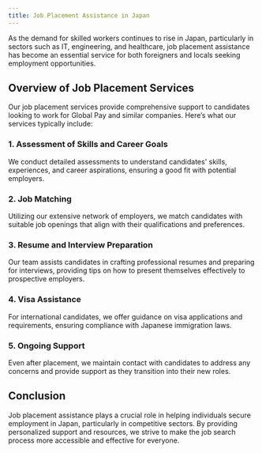 ```yaml
---
title: Job Placement Assistance in Japan
---
```


As the demand for skilled workers continues to rise in Japan, particularly in sectors such as IT, engineering, and healthcare, job placement assistance has become an essential service for both foreigners and locals seeking employment opportunities.

## Overview of Job Placement Services

Our job placement services provide comprehensive support to candidates looking to work for Global Pay and similar companies. Here’s what our services typically include:

### 1. Assessment of Skills and Career Goals

We conduct detailed assessments to understand candidates' skills, experiences, and career aspirations, ensuring a good fit with potential employers.

### 2. Job Matching

Utilizing our extensive network of employers, we match candidates with suitable job openings that align with their qualifications and preferences.

### 3. Resume and Interview Preparation

Our team assists candidates in crafting professional resumes and preparing for interviews, providing tips on how to present themselves effectively to prospective employers.

### 4. Visa Assistance

For international candidates, we offer guidance on visa applications and requirements, ensuring compliance with Japanese immigration laws.

### 5. Ongoing Support

Even after placement, we maintain contact with candidates to address any concerns and provide support as they transition into their new roles.

## Conclusion

Job placement assistance plays a crucial role in helping individuals secure employment in Japan, particularly in competitive sectors. By providing personalized support and resources, we strive to make the job search process more accessible and effective for everyone.
